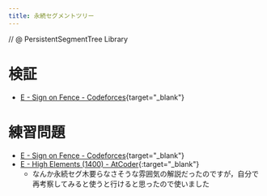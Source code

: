 ```yaml
---
title: 永続セグメントツリー
---
```


// @ PersistentSegmentTree Library

# 検証

* [E - Sign on Fence - Codeforces](https://codeforces.com/contest/484/submission/41269223){target="_blank"}<!--_-->

# 練習問題

* [E - Sign on Fence - Codeforces](https://codeforces.com/contest/484/problem/E){target="_blank"}<!--_-->
* [E - High Elements (1400) - AtCoder](https://beta.atcoder.jp/contests/agc028/tasks/agc028_e){:target="_blank"}<!--_-->
  * なんか永続セグ木要らなさそうな雰囲気の解説だったのですが，自分で再考察してみると使うと行けると思ったので使いました
